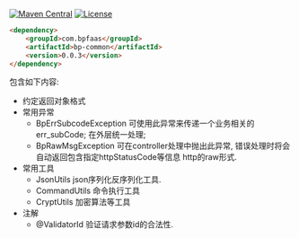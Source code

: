 
[![Maven Central](https://maven-badges.herokuapp.com/maven-central/com.bpfaas/bp-common/badge.svg)](https://maven-badges.herokuapp.com/maven-central/com.bpfaas/bp-common/)
[![License](https://img.shields.io/github/license/bpfaas/java-bp-common)](https://opensource.org/licenses/MIT)


```html
<dependency>
    <groupId>com.bpfaas</groupId>
    <artifactId>bp-common</artifactId>
    <version>0.0.3</version>
</dependency>
```

包含如下内容:

- 约定返回对象格式
- 常用异常
  - BpErrSubcodeException  可使用此异常来传递一个业务相关的err_subCode; 在外层统一处理;
  - BpRawMsgException      可在controller处理中抛出此异常, 错误处理时将会自动返回包含指定httpStatusCode等信息 http的raw形式.
- 常用工具
  - JsonUtils     json序列化反序列化工具.
  - CommandUtils  命令执行工具
  - CryptUtils    加密算法等工具
- 注解
  - @ValidatorId 验证请求参数id的合法性.
